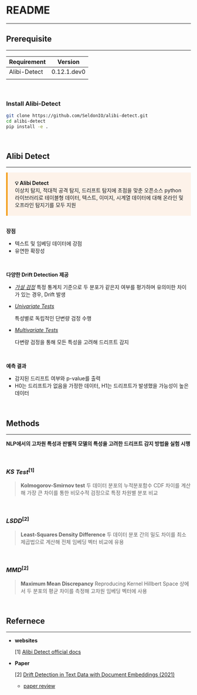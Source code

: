 # README

---

## Prerequisite

---

| **Requirement** | **Version** |
| --- | --- |
| Alibi-Detect | 0.12.1.dev0 |
|  |  |

</br>

### Install Alibi-Detect

```bash
git clone https://github.com/SeldonIO/alibi-detect.git
cd alibi-detect
pip install -e .
```

</br>

## **Alibi Detect**

---

<div style="border-left: 4px solid #f39c12; padding: 20px; background-color: #fdf2e9;">
<strong>💡 Alibi Detect </strong> </br> 이상치 탐지, 적대적 공격 탐지, 드리프트 탐지에 초점을 맞춘 오픈소스 python 라이브러리로 테이블형 데이터, 텍스트, 이미지, 시계열 데이터에 대해 온라인 및 오프라인 탐지기를 모두 지원
</div>
</br>

**장점**

- 텍스트 및 임베딩 데이터에 강점
- 유연한 확장성
</br>

**다양한 Drift Detection 제공**

- _<ins>가설 검정<ins>_
    특정 통계치 기준으로 두 분포가 같은지 여부를 평가하며 유의미한 차이가 있는 경우, Drift 발생

- _<ins>Univariate Tests<ins>_
    
    특성별로 독립적인 단변량 검정 수행
    
- _<ins>Multivariate Tests<ins>_
    
    다변량 검정을 통해 모든 특성을 고려해 드리프트 감지
</br>

**예측 결과**
- 감지된 드리프트 여부와 p-value를 출력
- H0는 드리프트가 없음을 가정한 데이터, H1는 드리프트가 발생했을 가능성이 높은 데이터

</br>

## **Methods**

---

**NLP에서의 고차원 특성과 판별적 모델의 특성을 고려한 드리프트 감지 방법을 실험 시행**
 

</br>

### $KS$ $Test^{[1]}$
> **Kolmogorov-Smirnov test**
    두 데이터 분포의 누적분포함수 CDF 차이를 계산해 가장 큰 차이를 통한 비모수적 검정으로 특정 차원별 분포 비교
    

</br>

### $LSDD^{[2]}$
> **Least-Squares Density Difference**
    두 데이터 분포 간의 밀도 차이를 최소제곱법으로 계산해 전체 임베딩 벡터 비교에 유용

</br>

### $MMD^{[2]}$
> **Maximum Mean Discrepancy**
    Reproducing Kernel Hillbert Space 상에서 두 분포의 평균 차이를 측정해 고차원 임베딩 벡터에 사용

</br>



## Refernece

---

- **websites**
    
    [1] [Alibi Detect official docs](https://docs.seldon.io/projects/alibi-detect/en/stable/index.html)
    
- **Paper**
    
    [2] [Drift Detection in Text Data with Document Embeddings (2021)](https://github.com/EML4U/Drift-detector-comparison?tab=readme-ov-file)
    
    - [paper review](https://ajmajm2024.notion.site/Drift-Detection-in-Text-Data-with-Document-Embeddings-2021-13b868147227800dbf37d38da0e2b6a1)